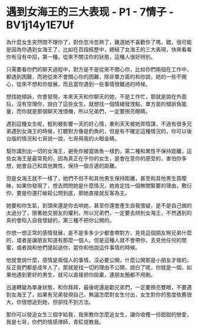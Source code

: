 # 遇到女海王的三大表现 - P1 - 7情子 - BV1j14y1E7Uf

為什麼女生突然間不理你了，對你忽冷忽熱了，難道她不喜歡你了嗎，錯，很可能是因為你遇到女海王了，比如在百段經歷中，總結了女海王的三大表現，快來看看你有沒有中招，第一種，從來不關注你的狀態，這種人很好辨別。

只需要看你們的聊天過程中，對方是不是從來不關心你，比如你們兩個在工作中，都遇到困難，而她從來不會關心你的困難，除非單方面的和你說，她的一些不開心，從來不想和你發展，而且當你遇到一些事情很難過的時候。

想找她傾訴，你會發現，本來天天和你聊天的她，不是工作忙，那就是說在外面玩，沒有空理你，說白了這些女生，就想找一個情緒發洩點，單方面的傾訴負能量，而你就是那個聊天洩憤機，所以兄弟們，一定要擦亮眼睛。

遇到這種女生呢，輕則被影響一天的好心情，重則天天被她弄陰謀，不過有很多兄弟遇到女海王的時候，打聽對方像是釣魚的，但是有不確定這種情況的，你可以後台版的情況和七哥說一說，七哥用我的火眼金睛。

幫你識別出一切的女海王，避免你被當做魚一樣釣，第二種和異性不保持距離，這些女海王是最常見的，因為真正在乎你的女生，是會在意你的感受的，害怕你多想，她會自己和其他異性，保持一個合適的距離。

但是女海王就不一樣了，她們不但不和其他男生保持距離，甚至和其他男生買曖昧，如果你發現了，想去問問她是什麼情況，她肯定找一個無關緊要的理由，敷衍你，要是你還打破殺公問到底，那她直接就反客為主。

她要和你生氣，到頭來還是你去哄她，甚至你還會產生自我懷疑，是不是自己做的太過分了，限著她交朋友的權利，所以兄弟們，一定要去辨別女海王，不然遇到的真的會陷入自我懷疑的，第三種不把你公開的。

你想一想正常的感情發展，是不是多多少少都會帶對方，見見這個朋友啊兄弟什麼的，或者是讓朋友知道有那麼一個人，但是這種人就不會帶你，去見他任何的閨蜜，或者說和他們提起過你，當你和他說這件事情的時候。

他就會說什麼，感情是兩個人的事情，沒必要公開，什麼公開那是小朋友才做的，反正我們都是成年人了，那就是找一切的理由不公開，說白了呢，你就是一個，如果他遇到更好的男生，就可以直接把你拋棄，連朋友圈都不用刪。

迅速轉變為單身狀態，和你拜拜，最後呢還是勸兄弟們，一定要擦亮雙眼，不要遇到女海王了，如果有兄弟發現自己，無論怎麼對女生付出，女生對你的態度依舊很大，你很想追到她，但卻找不到方法。

那你可以發追女生三個字給我，我來教你怎麼追女生，讓你收穫一份甜甜的戀愛，我是七哥，你們的情感律師，青釭提教我。
